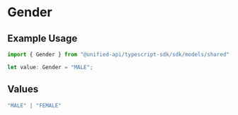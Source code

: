 # Gender

## Example Usage

```typescript
import { Gender } from "@unified-api/typescript-sdk/sdk/models/shared";

let value: Gender = "MALE";
```

## Values

```typescript
"MALE" | "FEMALE"
```